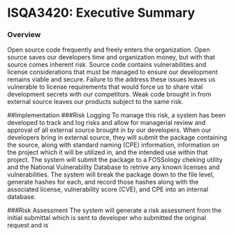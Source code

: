 # ISQA3420: Executive Summary

### Overview
Open source code frequently and freely enters the organization.  Open source saves our developers time and organization money, but with that source comes inherent risk. Source code contains vulnerabilities and license considerations that must be managed to ensure our development remains viable and secure. Failure to the address these issues leaves us vulnerable to license requirements that would force us to share vital development secrets with our competitors.  Weak code brought in from external source leaves our products subject to the same risk.

##Implementation
###Risk Logging
To manage this risk, a system has been developed to track and log risks and allow for managerial review and approval of all external source brought in by our developers. When our developers bring in external source, they will submit the package containing the source, along with standard naming (CPE) information, information on the project which it will be utilized in, and the intended use within that project. The system will submit the package to a FOSSology cheking utility and the National Vulnerability Database to retrive any known licenses and vulnerabilities.  The system will break the package down to the file level, generate hashes for each, and record those hashes along with the associated license, vulnerability score (CVE), and CPE into an internal database.

###Risk Assessment
The system will generate a risk assessment from the initial submittal which is sent to developer who submitted the original request and is 


